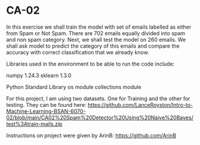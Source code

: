 # CA-02
In this exercise we shall train the model with set of emails labelled as either from Spam or Not Spam. There are 702 emails equally divided into spam and non spam category. Next, we shall test the model on 260 emails. We shall ask model to predict the category of this emails and compare the accuracy with correct classification that we already know.


Libraries used in the environment to be able to run the code include:

numpy 1.24.3
sklearn 1.3.0

Python Standard Library
os module
collections module

For this project, I am using two datasets. One for Training and the other for testing. They can be found here:
https://github.com/LanceRoyston/Intro-to-Machine-Learning-BSAN-6070-02/blob/main/CA02%20Spam%20Detector%20Using%20Naive%20Bayes/test%3Atrain-mails.zip

Instructions on project were given by ArinB:
https://github.com/ArinB
